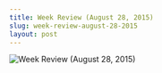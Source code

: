 ```yaml
---
title: Week Review (August 28, 2015)
slug: week-review-august-28-2015
layout: post
---
```


![Week Review (August 28, 2015)](/file_archive/WeekReview28Aug2015 "Week Review (August 28, 2015)")
